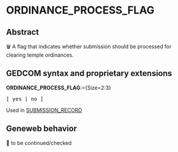 ﻿<!-- licence GPL V2, cf https://github.com/TitiFix/geneweb -->
# ORDINANCE_PROCESS_FLAG
## Abstract
&#x1F5D1; A flag that indicates whether submission should be processed for clearing temple ordinances.


## GEDCOM syntax and proprietary extensions

**ORDINANCE_PROCESS_FLAG**:={Size=2:3}
<pre>
[ yes | no ]
</pre>
Used in <a href=Ged.SUBMISSION_RECORD.md>SUBMISSION_RECORD</a><br />


## Geneweb behavior



🚧 to be continued/checked


